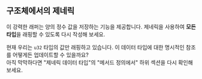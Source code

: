 ## 구조체에서의 제네릭

이 강력한 래퍼는 양의 정수 값을 저장하는 기능을 제공합니다. 제네릭을 사용하여 **모든 타입**을 래핑할 수 있도록 다시 작성해 보세요.

<div class="hint">현재 우리는 <code>u32</code> 타입의 값만 래핑하고 있습니다. 이 데이터 타입에 대한 명시적인 참조를 어떻게든 업데이트할 수 있을까요?</div>

<div class="hint">
아직 막막하다면 "제네릭 데이터 타입"의 "메서드 정의에서" 하위 섹션을 다시 확인해 보세요.</div>